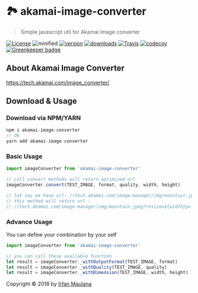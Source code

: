 # 🏞 akamai-image-converter

> Simple javascript util for Akamai image converter

[![License](https://img.shields.io/github/license/mazipan/akamai-image-converter.svg?longCache=true)](https://github.com/mazipan/akamai-image-converter) ![minified](https://badgen.net/bundlephobia/minzip/akamai-image-converter) [![version](https://img.shields.io/npm/v/akamai-image-converter.svg?maxAge=3600)](https://www.npmjs.com/package/akamai-image-converter)
[![downloads](https://img.shields.io/npm/dt/akamai-image-converter.svg?maxAge=86400)](https://www.npmjs.com/package/akamai-image-converter) [![Travis](https://img.shields.io/travis/mazipan/akamai-image-converter.svg?maxAge=86400)](https://travis-ci.org/mazipan/akamai-image-converter)
[![codecov](https://codecov.io/gh/mazipan/akamai-image-converter/branch/master/graph/badge.svg?maxAge=86400)](https://codecov.io/gh/mazipan/akamai-image-converter) [![Greenkeeper badge](https://badges.greenkeeper.io/mazipan/akamai-image-converter.svg)](https://greenkeeper.io/)


## About Akamai Image Converter

https://tech.akamai.com/image_converter/


## Download & Usage

### Download via NPM/YARN

```js
npm i akamai-image-converter
// OR
yarn add akamai-image-converter
```

### Basic Usage

```js
import imageConverter from 'akamai-image-converter'

// call convert methods will return optimized url
imageConverter.convert(TEST_IMAGE, format, quality, width, height)

// let say we have url: //tech.akamai.com/image-manager/img/mountain.jpeg
// this method will return url :
// //tech.akamai.com/image-manager/img/mountain.jpeg?resize=${width}px:${height}px&output-quality=${quality}&output-format=${format}
```

### Advance Usage

You can define your combination by your self


```js
import imageConverter from 'akamai-image-converter'

// you can call these available function
let result = imageConverter._withOutputFormat(TEST_IMAGE, format)
let result = imageConverter._withQuality(TEST_IMAGE, quality)
let result = imageConverter._withDimension(TEST_IMAGE, width, height)
```



Copyright © 2018 by [Irfan Maulana](https://github.com/mazipan/)
